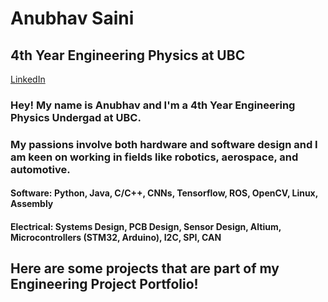 # Anubhav Saini

## 4th Year Engineering Physics at UBC

[LinkedIn](https://www.linkedin.com/in/anubhavsainiubc/_)

### Hey! My name is Anubhav and I'm a **4th Year Engineering Physics Undergad** at UBC.
### My passions involve both hardware and software design and I am keen on working in fields like robotics, aerospace, and automotive.

#### **Software:** Python, Java, C/C++, CNNs, Tensorflow, ROS, OpenCV, Linux, Assembly
#### **Electrical:** Systems Design, PCB Design, Sensor Design, Altium, Microcontrollers (STM32, Arduino), I2C, SPI, CAN

## Here are some projects that are part of my Engineering Project Portfolio!

